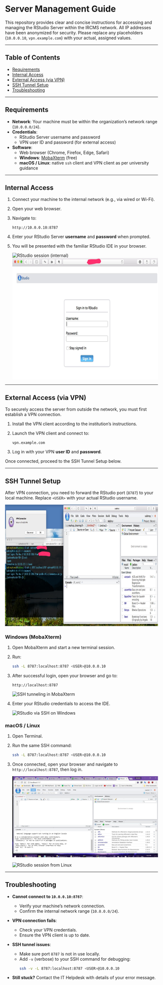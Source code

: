 # Server Management Guide

This repository provides clear and concise instructions for accessing and managing the RStudio Server within the IRCMS network. All IP addresses have been anonymized for security. Please replace any placeholders (`10.0.0.10`, `vpn.example.com`) with your actual, assigned values.

---

## Table of Contents

- [Requirements](#requirements)
- [Internal Access](#internal-access)
- [External Access (via VPN)](#external-access-via-vpn)
- [SSH Tunnel Setup](#ssh-tunnel-setup)
- [Troubleshooting](#troubleshooting)

---

## Requirements

- **Network**: Your machine must be within the organization’s network range (`10.0.0.0/24`).
- **Credentials**:
  - RStudio Server username and password
  - VPN user ID and password (for external access)
- **Software**:
  - Web browser (Chrome, Firefox, Edge, Safari)
  - **Windows**: [MobaXterm](http://mobaxterm.mobatek.net/) (free)
  - **macOS / Linux**: native `ssh` client and VPN client as per university guidance

---

## Internal Access

1. Connect your machine to the internal network (e.g., via wired or Wi-Fi).

2. Open your web browser.

3. Navigate to:

   ```
   http://10.0.0.10:8787
   ```

4. Enter your RStudio Server **username** and **password** when prompted.

5. You will be presented with the familiar RStudio IDE in your browser.

   ![RStudio session (internal)](images/image1.png)
    <img src="images/image1.jpg" width="800" height="400" />
---

## External Access (via VPN)

To securely access the server from outside the network, you must first establish a VPN connection.

1. Install the VPN client according to the institution’s instructions.

2. Launch the VPN client and connect to:

   ```
   vpn.example.com
   ```

3. Log in with your VPN **user ID** and **password**.

Once connected, proceed to the SSH Tunnel Setup below.

---

## SSH Tunnel Setup

After VPN connection, you need to forward the RStudio port (`8787`) to your local machine. Replace `<USER>` with your actual RStudio username.

 <img src="images/image5.jpg" width="800" height="400" />

### Windows (MobaXterm)

1. Open MobaXterm and start a new terminal session.

2. Run:

   ```bash
   ssh -L 8787:localhost:8787 <USER>@10.0.0.10
   ```

3. After successful login, open your browser and go to:

   ```
   http://localhost:8787
   ```

   ![SSH tunneling in MobaXterm](images/image2.png)

4. Enter your RStudio credentials to access the IDE.

   ![RStudio via SSH on Windows](images/image3.jpeg)

### macOS / Linux

1. Open Terminal.

2. Run the same SSH command:

   ```bash
   ssh -L 8787:localhost:8787 <USER>@10.0.0.10
   ```

3. Once connected, open your browser and navigate to `http://localhost:8787`, then log in.

   ![RStudio session from macOS](images/image4.jpeg)

   ![RStudio session from Linux](images/image5.png)

---

## Troubleshooting

- **Cannot connect to `10.0.0.10:8787`**:
  - Verify your machine’s network connection.
  - Confirm the internal network range (`10.0.0.0/24`).

- **VPN connection fails**:
  - Check your VPN credentials.
  - Ensure the VPN client is up to date.

- **SSH tunnel issues**:
  - Make sure port `8787` is not in use locally.
  - Add `-v` (verbose) to your SSH command for debugging:
    ```bash
    ssh -v -L 8787:localhost:8787 <USER>@10.0.0.10
    ```

- **Still stuck?** Contact the IT Helpdesk with details of your error message.
